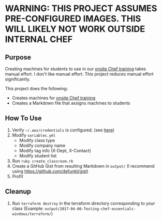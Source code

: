 # WARNING: THIS PROJECT ASSUMES PRE-CONFIGURED IMAGES. THIS WILL LIKELY NOT WORK OUTSIDE INTERNAL CHEF

## Purpose
Creating machines for students to use in our [onsite Chef training](https://training.chef.io/training/onsite.html) takes manual effort. I don't like manual effort. This project reduces manual effort significantly.

This project does the following:
  - Creates machines for [onsite Chef training](https://training.chef.io/training/onsite.html)
  - Creates a Markdown file that assigns machines to students

## How To Use

1. Verify `~/.aws/credentials` is configured. (see [here](http://docs.aws.amazon.com/cli/latest/userguide/cli-chap-getting-started.html))
2. Modify `variables.yml`
    - Modify class type
    - Modify company name
    - Modify tag info (X-Dept, X-Contact)
    - Modify student list
3. Run `ruby create_classroom.rb`
4. Create a GitHub Gist from resulting Markdown in `output/` (I recommend using <https://github.com/defunkt/gist>)
5. Profit

## Cleanup

1. Run `terraform destroy` in the terraform directory corresponding to your class (Example: `output/2017-04-06-Testing-chef-essentials-windows/terraform/`)
